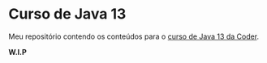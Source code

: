 # Curso de Java 13

Meu repositório contendo os conteúdos para o [curso de Java 13 da Coder](https://www.cod3r.com.br/courses/java-2020-completo).

**W.I.P**